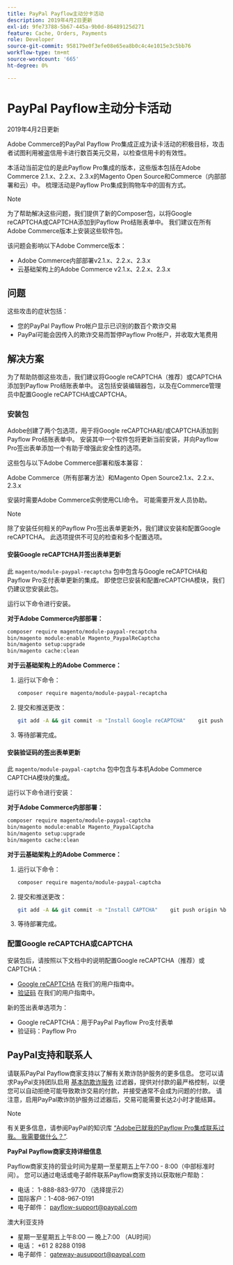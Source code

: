 ```yaml
---
title: PayPal Payflow主动分卡活动
description: 2019年4月2日更新
exl-id: 9fe73788-5b67-445a-9b0d-86489125d271
feature: Cache, Orders, Payments
role: Developer
source-git-commit: 958179e0f3efe08e65ea8b0c4c4e1015e3c5bb76
workflow-type: tm+mt
source-wordcount: '665'
ht-degree: 0%

---
```


# PayPal Payflow主动分卡活动

2019年4月2日更新

Adobe Commerce的PayPal Payflow Pro集成正成为读卡活动的积极目标，攻击者试图利用被盗信用卡进行数百美元交易，以检查信用卡的有效性。

本活动当前定位的是此Payflow Pro集成的版本，这些版本包括在Adobe Commerce 2.1.x、2.2.x、2.3.x的Magento Open Source和Commerce（内部部署和云）中。 梳理活动是Payflow Pro集成到购物车中的固有方式。

>[!NOTE]
>
>为了帮助解决这些问题，我们提供了新的Composer包，以将Google reCAPTCHA或CAPTCHA添加到Payflow Pro结账表单中。 我们建议在所有Adobe Commerce版本上安装这些软件包。

该问题会影响以下Adobe Commerce版本：

* Adobe Commerce内部部署v2.1.x、2.2.x、2.3.x
* 云基础架构上的Adobe Commerce v2.1.x、2.2.x、2.3.x

## 问题

这些攻击的症状包括：

* 您的PayPal Payflow Pro帐户显示已识别的数百个欺诈交易
* PayPal可能会因传入的欺诈交易而暂停Payflow Pro帐户，并收取大笔费用

## 解决方案

为了帮助防御这些攻击，我们建议将Google reCAPTCHA（推荐）或CAPTCHA添加到Payflow Pro结账表单中。 这包括安装编辑器包，以及在Commerce管理员中配置Google reCAPTCHA或CAPTCHA。

### 安装包

Adobe创建了两个包选项，用于将Google reCAPTCHA和/或CAPTCHA添加到Payflow Pro结账表单中。 安装其中一个软件包将更新当前安装，并向Payflow Pro签出表单添加一个有助于增强此安全性的选项。

这些包与以下Adobe Commerce部署和版本兼容：

Adobe Commerce（所有部署方法）和Magento Open Source2.1.x、2.2.x、2.3.x

安装时需要Adobe Commerce实例使用CLI命令。 可能需要开发人员协助。

>[!NOTE]
>
>除了安装任何相关的Payflow Pro签出表单更新外，我们建议安装和配置Google reCAPTCHA。 此选项提供不可见的检查和多个配置选项。

#### 安装Google reCAPTCHA并签出表单更新

此 `magento/module-paypal-recaptcha` 包中包含与Google reCAPTCHA和Payflow Pro支付表单更新的集成。 即使您已安装和配置reCAPTCHA模块，我们仍建议您安装此包。

运行以下命令进行安装。

**对于Adobe Commerce内部部署：**

```bash
composer require magento/module-paypal-recaptcha
bin/magento module:enable Magento_PaypalReCaptcha
bin/magento setup:upgrade
bin/magento cache:clean
```

**对于云基础架构上的Adobe Commerce：**

1. 运行以下命令：

   ```bash
   composer require magento/module-paypal-recaptcha
   ```

1. 提交和推送更改：

   ```bash
   git add -A && git commit -m "Install Google reCAPTCHA"    git push origin %branch_name%
   ```

1. 等待部署完成。

#### 安装验证码的签出表单更新

此 `magento/module-paypal-captcha` 包中包含与本机Adobe Commerce CAPTCHA模块的集成。

运行以下命令进行安装：

**对于Adobe Commerce内部部署：**

```bash
composer require magento/module-paypal-captcha
bin/magento module:enable Magento_PaypalCaptcha
bin/magento setup:upgrade
bin/magento cache:clean
```

**对于云基础架构上的Adobe Commerce：**

1. 运行以下命令：

   ```bash
   composer require magento/module-paypal-captcha
   ```

1. 提交和推送更改：

   ```bash
   git add -A && git commit -m "Install CAPTCHA"    git push origin %branch_name%
   ```

1. 等待部署完成。

### 配置Google reCAPTCHA或CAPTCHA

安装包后，请按照以下文档中的说明配置Google reCAPTCHA（推荐）或CAPTCHA：

* [Google reCAPTCHA](https://docs.magento.com/user-guide/stores/security-google-recaptcha.html) 在我们的用户指南中。
* [验证码](https://docs.magento.com/user-guide/stores/security-captcha.html) 在我们的用户指南中。

新的签出表单选项为：

* Google reCAPTCHA：用于PayPal Payflow Pro支付表单
* 验证码：Payflow Pro

## PayPal支持和联系人

请联系PayPal Payflow商家支持以了解有关欺诈防护服务的更多信息。 您可以请求PayPal支持团队启用 [基本防欺诈服务](https://developer.paypal.com/api/nvp-soap/payflow/fraud-protection/) 过滤器，提供对付款的最严格控制，以便您可以自动拒绝可能导致欺诈交易的付款，并接受通常不会成为问题的付款。 请注意，启用PayPal欺诈防护服务过滤器后，交易可能需要长达2小时才能结算。

>[!NOTE]
>
>有关更多信息，请参阅PayPal的知识库 [“Adobe已就我的Payflow Pro集成联系过我。 我需要做什么？”](https://www.paypal.com/us/smarthelp/article/ts2242).

**PayPal Payflow商家支持详细信息**

Payflow商家支持的营业时间为星期一至星期五上午7:00 - 8:00（中部标准时间）。 您可以通过电话或电子邮件联系Payflow商家支持以获取帐户帮助：

* 电话： 1-888-883-9770 （选择提示2）
* 国际客户：1-408-967-0191
* 电子邮件： [payflow-support@paypal.com](mailto:payflow-support@paypal.com)

澳大利亚支持

* 星期一至星期五上午8:00 — 晚上7:00 （AU时间）
* 电话： +61 2 8288 0198
* 电子邮件： [gateway-ausupport@paypal.com](mailto:gateway-ausupport@paypal.com)
